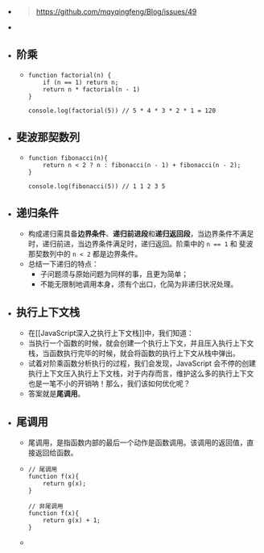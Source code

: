 - > https://github.com/mqyqingfeng/Blog/issues/49
-
- ## 阶乘
	- ```
	  function factorial(n) {
	      if (n == 1) return n;
	      return n * factorial(n - 1)
	  }
	  
	  console.log(factorial(5)) // 5 * 4 * 3 * 2 * 1 = 120
	  ```
- ## 斐波那契数列
	- ```
	  function fibonacci(n){
	      return n < 2 ? n : fibonacci(n - 1) + fibonacci(n - 2);
	  }
	  
	  console.log(fibonacci(5)) // 1 1 2 3 5
	  ```
- ## 递归条件
	- 构成递归需具备**边界条件**、**递归前进段**和**递归返回段**，当边界条件不满足时，递归前进，当边界条件满足时，递归返回。阶乘中的 `n == 1` 和 斐波那契数列中的 `n < 2` 都是边界条件。
	- 总结一下递归的特点：
		- 子问题须与原始问题为同样的事，且更为简单；
		- 不能无限制地调用本身，须有个出口，化简为非递归状况处理。
- ## 执行上下文栈
	- 在[[JavaScript深入之执行上下文栈]]中，我们知道：
	- 当执行一个函数的时候，就会创建一个执行上下文，并且压入执行上下文栈，当函数执行完毕的时候，就会将函数的执行上下文从栈中弹出。
	- 试着对阶乘函数分析执行的过程，我们会发现，JavaScript 会不停的创建执行上下文压入执行上下文栈，对于内存而言，维护这么多的执行上下文也是一笔不小的开销呐！那么，我们该如何优化呢？
	- 答案就是**尾调用**。
- ## 尾调用
	- 尾调用，是指函数内部的最后一个动作是函数调用。该调用的返回值，直接返回给函数。
	- ```
	  // 尾调用
	  function f(x){
	      return g(x);
	  }
	  
	  // 非尾调用
	  function f(x){
	      return g(x) + 1;
	  }
	  ```
	-